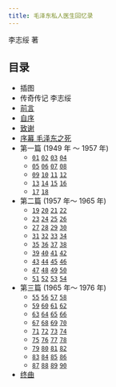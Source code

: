 ```yaml
---
title: 毛泽东私人医生回忆录
---
```


李志绥 著

## 目录

- 插图
- 传奇传记 李志绥
- [前言](/private-life-of-mao/foreword)
- [自序](/private-life-of-mao/preface)
- [致谢](/private-life-of-mao/acknowledgement)
- [序幕 毛泽东之死](/private-life-of-mao/prelude)
- 第一篇 (1949 年 ～ 1957 年)
  - [`01`](/private-life-of-mao/s01/ch01) [`02`](/private-life-of-mao/s01/ch02) [`03`](/private-life-of-mao/s01/ch03) [`04`](/private-life-of-mao/s01/ch04)
  - [`05`](/private-life-of-mao/s01/ch05) [`06`](/private-life-of-mao/s01/ch06) [`07`](/private-life-of-mao/s01/ch07) [`08`](/private-life-of-mao/s01/ch08)
  - [`09`](/private-life-of-mao/s01/ch09) [`10`](/private-life-of-mao/s01/ch10) [`11`](/private-life-of-mao/s01/ch11) [`12`](/private-life-of-mao/s01/ch12)
  - [`13`](/private-life-of-mao/s01/ch13) [`14`](/private-life-of-mao/s01/ch14) [`15`](/private-life-of-mao/s01/ch15) [`16`](/private-life-of-mao/s01/ch16)
  - [`17`](/private-life-of-mao/s01/ch17) [`18`](/private-life-of-mao/s01/ch18)
- 第二篇 (1957 年～ 1965 年)
  - [`19`](/private-life-of-mao/s02/ch19) [`20`](/private-life-of-mao/s02/ch20) [`21`](/private-life-of-mao/s02/ch21) [`22`](/private-life-of-mao/s02/ch22)
  - [`23`](/private-life-of-mao/s02/ch23) [`24`](/private-life-of-mao/s02/ch24) [`25`](/private-life-of-mao/s02/ch25) [`26`](/private-life-of-mao/s02/ch26)
  - [`27`](/private-life-of-mao/s02/ch27) [`28`](/private-life-of-mao/s02/ch28) [`29`](/private-life-of-mao/s02/ch29) [`30`](/private-life-of-mao/s02/ch30)
  - [`31`](/private-life-of-mao/s02/ch31) [`32`](/private-life-of-mao/s02/ch32) [`33`](/private-life-of-mao/s02/ch33) [`34`](/private-life-of-mao/s02/ch34)
  - [`35`](/private-life-of-mao/s02/ch35) [`36`](/private-life-of-mao/s02/ch36) [`37`](/private-life-of-mao/s02/ch37) [`38`](/private-life-of-mao/s02/ch38)
  - [`39`](/private-life-of-mao/s02/ch39) [`40`](/private-life-of-mao/s02/ch40) [`41`](/private-life-of-mao/s02/ch41) [`42`](/private-life-of-mao/s02/ch42)
  - [`43`](/private-life-of-mao/s02/ch43) [`44`](/private-life-of-mao/s02/ch44) [`45`](/private-life-of-mao/s02/ch45) [`46`](/private-life-of-mao/s02/ch46)
  - [`47`](/private-life-of-mao/s02/ch47) [`48`](/private-life-of-mao/s02/ch48) [`49`](/private-life-of-mao/s02/ch49) [`50`](/private-life-of-mao/s02/ch50)
  - [`51`](/private-life-of-mao/s02/ch51) [`52`](/private-life-of-mao/s02/ch52) [`53`](/private-life-of-mao/s02/ch53) [`54`](/private-life-of-mao/s02/ch54)
- 第三篇 (1965 年～ 1976 年)
  - [`55`](/private-life-of-mao/s03/ch55) [`56`](/private-life-of-mao/s03/ch56) [`57`](/private-life-of-mao/s03/ch57) [`58`](/private-life-of-mao/s03/ch58)
  - [`59`](/private-life-of-mao/s03/ch59) [`60`](/private-life-of-mao/s03/ch60) [`61`](/private-life-of-mao/s03/ch61) [`62`](/private-life-of-mao/s03/ch62)
  - [`63`](/private-life-of-mao/s03/ch63) [`64`](/private-life-of-mao/s03/ch64) [`65`](/private-life-of-mao/s03/ch65) [`66`](/private-life-of-mao/s03/ch66)
  - [`67`](/private-life-of-mao/s03/ch67) [`68`](/private-life-of-mao/s03/ch68) [`69`](/private-life-of-mao/s03/ch69) [`70`](/private-life-of-mao/s03/ch70)
  - [`71`](/private-life-of-mao/s03/ch71) [`72`](/private-life-of-mao/s03/ch72) [`73`](/private-life-of-mao/s03/ch73) [`74`](/private-life-of-mao/s03/ch74)
  - [`75`](/private-life-of-mao/s03/ch75) [`76`](/private-life-of-mao/s03/ch76) [`77`](/private-life-of-mao/s03/ch77) [`78`](/private-life-of-mao/s03/ch78)
  - [`79`](/private-life-of-mao/s03/ch79) [`80`](/private-life-of-mao/s03/ch80) [`81`](/private-life-of-mao/s03/ch81) [`82`](/private-life-of-mao/s03/ch82)
  - [`83`](/private-life-of-mao/s03/ch83) [`84`](/private-life-of-mao/s03/ch84) [`85`](/private-life-of-mao/s03/ch85) [`86`](/private-life-of-mao/s03/ch86)
  - [`87`](/private-life-of-mao/s03/ch87) [`88`](/private-life-of-mao/s03/ch88) [`89`](/private-life-of-mao/s03/ch89) [`90`](/private-life-of-mao/s03/ch90)
- [终曲](/private-life-of-mao/finale)
